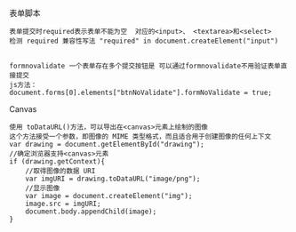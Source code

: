 表单脚本

    表单提交时required表示表单不能为空  对应的<input>、 <textarea>和<select>
    检测 required 兼容性写法 "required" in document.createElement("input")
    
    
    formnovalidate 一个表单存在多个提交按钮是 可以通过formnovalidate不用验证表单直接提交
    js方法：
    document.forms[0].elements["btnNoValidate"].formNoValidate = true;
    
    
Canvas    

    使用 toDataURL()方法，可以导出在<canvas>元素上绘制的图像
    这个方法接受一个参数，即图像的 MIME 类型格式，而且适合用于创建图像的任何上下文
    var drawing = document.getElementById("drawing");
    //确定浏览器支持<canvas>元素
    if (drawing.getContext){
        //取得图像的数据 URI
        var imgURI = drawing.toDataURL("image/png");
        //显示图像
        var image = document.createElement("img");
        image.src = imgURI;
        document.body.appendChild(image);
    }